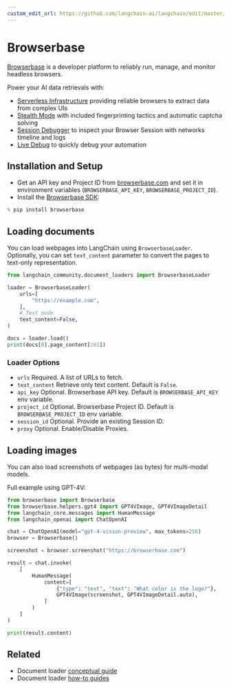 ```yaml
---
custom_edit_url: https://github.com/langchain-ai/langchain/edit/master/docs/docs/integrations/document_loaders/browserbase.ipynb
---
```

# Browserbase

[Browserbase](https://browserbase.com) is a developer platform to reliably run, manage, and monitor headless browsers.

Power your AI data retrievals with:
- [Serverless Infrastructure](https://docs.browserbase.com/under-the-hood) providing reliable browsers to extract data from complex UIs
- [Stealth Mode](https://docs.browserbase.com/features/stealth-mode) with included fingerprinting tactics and automatic captcha solving
- [Session Debugger](https://docs.browserbase.com/features/sessions) to inspect your Browser Session with networks timeline and logs
- [Live Debug](https://docs.browserbase.com/guides/session-debug-connection/browser-remote-control) to quickly debug your automation

## Installation and Setup

- Get an API key and Project ID from [browserbase.com](https://browserbase.com) and set it in environment variables (`BROWSERBASE_API_KEY`, `BROWSERBASE_PROJECT_ID`).
- Install the [Browserbase SDK](http://github.com/browserbase/python-sdk):


```python
% pip install browserbase
```

## Loading documents

You can load webpages into LangChain using `BrowserbaseLoader`. Optionally, you can set `text_content` parameter to convert the pages to text-only representation.


```python
from langchain_community.document_loaders import BrowserbaseLoader
```


```python
loader = BrowserbaseLoader(
    urls=[
        "https://example.com",
    ],
    # Text mode
    text_content=False,
)

docs = loader.load()
print(docs[0].page_content[:61])
```

### Loader Options

- `urls` Required. A list of URLs to fetch.
- `text_content` Retrieve only text content. Default is `False`.
- `api_key` Optional. Browserbase API key. Default is `BROWSERBASE_API_KEY` env variable.
- `project_id` Optional. Browserbase Project ID. Default is `BROWSERBASE_PROJECT_ID` env variable.
- `session_id` Optional. Provide an existing Session ID.
- `proxy` Optional. Enable/Disable Proxies.

## Loading images

You can also load screenshots of webpages (as bytes) for multi-modal models.

Full example using GPT-4V:


```python
from browserbase import Browserbase
from browserbase.helpers.gpt4 import GPT4VImage, GPT4VImageDetail
from langchain_core.messages import HumanMessage
from langchain_openai import ChatOpenAI

chat = ChatOpenAI(model="gpt-4-vision-preview", max_tokens=256)
browser = Browserbase()

screenshot = browser.screenshot("https://browserbase.com")

result = chat.invoke(
    [
        HumanMessage(
            content=[
                {"type": "text", "text": "What color is the logo?"},
                GPT4VImage(screenshot, GPT4VImageDetail.auto),
            ]
        )
    ]
)

print(result.content)
```


## Related

- Document loader [conceptual guide](/docs/concepts/#document-loaders)
- Document loader [how-to guides](/docs/how_to/#document-loaders)
